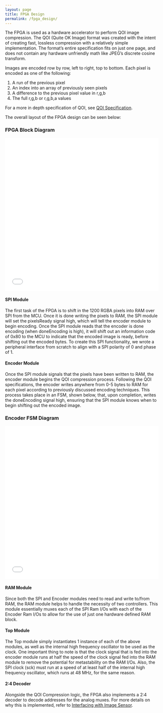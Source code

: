 ```yaml
---
layout: page
title: FPGA Design
permalink: /fpga_design/
---
```


The FPGA is used as a hardware accelerator to perform QOI image compression. The QOI (Quite OK Image) format was created with the intent of creating fast, lossless compression with a relatively simple implementation. The format’s entire specification fits on just one page, and does not contain any hardware unfriendly math like JPEG’s discrete cosine transform. 

Images are encoded row by row, left to right, top to bottom. Each pixel is encoded as one of the following:

1. A run of the previous pixel
2. An index into an array of previously seen pixels
3. A difference to the previous pixel value in r,g,b
4. The full r,g,b or r,g,b,a values 

For a more in depth specification of QOI, see [QOI Specification](https://qoiformat.org/qoi-specification.pdf).

The overall layout of the FPGA design can be seen below:

### FPGA Block Diagram
<embed src="{{ site.baseurl }}/assets/diagrams/fpga_block_diagram.pdf" type="application/pdf" width="100%" height="500em"/>
<br>

#### SPI Module
The first task of the FPGA is to shift in the 1200 RGBA pixels into RAM over SPI from the MCU. Once it is done writing the pixels to RAM, the SPI module will set the pixelsReady signal high, which will tell the encoder module to begin encoding. Once the SPI module reads that the encoder is done encoding (when doneEncoding is high), it will shift out an information code of 0x80 to the MCU to indicate that the encoded image is ready, before shifting out the encoded bytes. To create this SPI functionality, we wrote a peripheral interface from scratch to align with a SPI polarity of 0 and phase of 1.

#### Encoder Module
Once the SPI module signals that the pixels have been written to RAM, the encoder module begins the QOI compression process. Following the QOI specifications, the encoder writes anywhere from 0-5 bytes to RAM for each pixel according to previously discussed encoding techniques. This process takes place in an FSM, shown below, that, upon completion, writes the doneEncoding signal high, ensuring that the SPI module knows when to begin shifting out the encoded image.

### Encoder FSM Diagram
<embed src="{{ site.baseurl }}/assets/diagrams/fpga_encoder_fsm.pdf" type="application/pdf" width="100%" height="500em"/>
<br>

#### RAM Module
Since both the SPI and Encoder modules need to read and write to/from RAM, the RAM module helps to handle the necessity of two controllers. This module essentially muxes each of the SPI Ram I/Os with each of the Encoder Ram I/Os to allow for the use of just one hardware defined RAM block.

#### Top Module 
The Top module simply instantiates 1 instance of each of the above modules, as well as the internal high frequency oscillator to be used as the clock. One important thing to note is that the clock signal that is fed into the encoder module runs at half the speed of the clock signal fed into the RAM module to remove the potential for metastability on the RAM I/Os. Also, the SPI clock (sck) must run at a speed of at least half of the internal high frequency oscillator, which runs at 48 MHz, for the same reason. 

#### 2:4 Decoder
Alongside the QOI Compression logic, the FPGA also implements a 2:4 decoder to decode addresses for the analog muxes. For more details on why this is implemented, refer to [Interfacing with Image Sensor](https://kavidey.github.io/NeoObscura/mcu_design/#interfacing-with-image-sensor).
